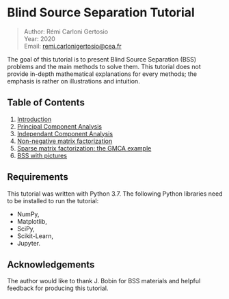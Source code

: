 # Blind Source Separation Tutorial

> Author: Rémi Carloni Gertosio    
> Year: 2020  
> Email: [remi.carlonigertosio@cea.fr](mailto:remi.carlonigertosio@cea.fr)  

The goal of this tutorial is to present Blind Source Separation (BSS) problems and the main methods to solve them. This tutorial does not provide in-depth mathematical explanations for every methods; the emphasis is rather on illustrations and intuition.

## Table of Contents

1. [Introduction](./1_Introduction.ipynb)
2. [Principal Component Analysis](./2_Principal_Component_Analysis.ipynb)
3. [Independant Component Analysis](./3_Independant_Component_Analysis.ipynb)
4. [Non-negative matrix factorization](./4_NonNegative_Matrix_Factorization.ipynb)
5. [Sparse matrix factorization: the GMCA example](./5_Sparse_Matrix_Factorization_GMCA.ipynb)
6. [BSS with pictures](./6_BSS_pictures.ipynb)

## Requirements

This tutorial was written with Python 3.7. The following Python libraries need to be installed to run the tutorial:
- NumPy,
- Matplotlib,
- SciPy,
- Scikit-Learn,
- Jupyter.

## Acknowledgements

The author would like to thank J. Bobin for BSS materials and helpful feedback for producing this tutorial.
